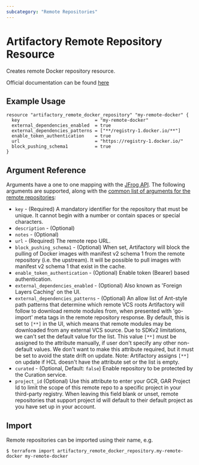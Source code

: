 ```yaml
---
subcategory: "Remote Repositories"
---
```

# Artifactory Remote Repository Resource

Creates remote Docker repository resource. 

Official documentation can be found [here](https://www.jfrog.com/confluence/display/JFROG/Docker+Registry)


## Example Usage

```hcl
resource "artifactory_remote_docker_repository" "my-remote-docker" {
  key                            = "my-remote-docker"
  external_dependencies_enabled  = true
  external_dependencies_patterns = ["**/registry-1.docker.io/**"]
  enable_token_authentication    = true
  url                            = "https://registry-1.docker.io/"
  block_pushing_schema1          = true
}
```

## Argument Reference

Arguments have a one to one mapping with the [JFrog API](https://www.jfrog.com/confluence/display/RTF/Repository+Configuration+JSON). 
The following arguments are supported, along with the [common list of arguments for the remote repositories](remote.md):

* `key` - (Required) A mandatory identifier for the repository that must be unique. It cannot begin with a number or
  contain spaces or special characters.
* `description` - (Optional)
* `notes` - (Optional)
* `url` - (Required) The remote repo URL.
* `block_pushing_schema1` - (Optional) When set, Artifactory will block the pulling of Docker images with manifest v2
  schema 1 from the remote repository (i.e. the upstream). It will be possible to pull images with manifest v2 schema 1
  that exist in the cache.
* `enable_token_authentication` - (Optional) Enable token (Bearer) based authentication.
* `external_dependencies_enabled` - (Optional) Also known as 'Foreign Layers Caching' on the UI.
* `external_dependencies_patterns` - (Optional) An allow list of Ant-style path patterns that determine which remote VCS roots Artifactory will
  follow to download remote modules from, when presented with 'go-import' meta tags in the remote repository response.
  By default, this is set to `[**]` in the UI, which means that remote modules may be downloaded from any external VCS source.
  Due to SDKv2 limitations, we can't set the default value for the list.
  This value `[**]` must be assigned to the attribute manually, if user don't specify any other non-default values.
  We don't want to make this attribute required, but it must be set to avoid the state drift on update. Note: Artifactory assigns
  `[**]` on update if HCL doesn't have the attribute set or the list is empty.
* `curated` - (Optional, Default: `false`) Enable repository to be protected by the Curation service.
* `project_id` (Optional) Use this attribute to enter your GCR, GAR Project Id to limit the scope of this remote repo to a specific project in your third-party registry. When leaving this field blank or unset, remote repositories that support project id will default to their default project as you have set up in your account.

## Import

Remote repositories can be imported using their name, e.g.
```
$ terraform import artifactory_remote_docker_repository.my-remote-docker my-remote-docker
```
